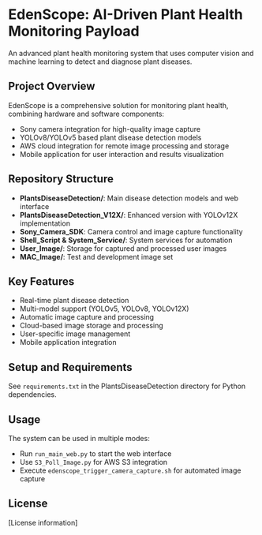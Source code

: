 # EdenScope: AI-Driven Plant Health Monitoring Payload

An advanced plant health monitoring system that uses computer vision and machine learning to detect and diagnose plant diseases.

## Project Overview

EdenScope is a comprehensive solution for monitoring plant health, combining hardware and software components:
- Sony camera integration for high-quality image capture
- YOLOv8/YOLOv5 based plant disease detection models
- AWS cloud integration for remote image processing and storage
- Mobile application for user interaction and results visualization

## Repository Structure

- **PlantsDiseaseDetection/**: Main disease detection models and web interface
- **PlantsDiseaseDetection_V12X/**: Enhanced version with YOLOv12X implementation
- **Sony_Camera_SDK**: Camera control and image capture functionality
- **Shell_Script & System_Service/**: System services for automation
- **User_Image/**: Storage for captured and processed user images
- **MAC_Image/**: Test and development image set

## Key Features

- Real-time plant disease detection
- Multi-model support (YOLOv5, YOLOv8, YOLOv12X)
- Automatic image capture and processing
- Cloud-based image storage and processing
- User-specific image management
- Mobile application integration

## Setup and Requirements

See `requirements.txt` in the PlantsDiseaseDetection directory for Python dependencies.

## Usage

The system can be used in multiple modes:
- Run `run_main_web.py` to start the web interface
- Use `S3_Poll_Image.py` for AWS S3 integration
- Execute `edenscope_trigger_camera_capture.sh` for automated image capture

## License

[License information]